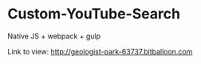 # Custom-YouTube-Search
Native JS + webpack + gulp

Link to view: http://geologist-park-63737.bitballoon.com
